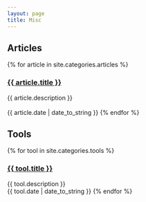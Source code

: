 ```yaml
---
layout: page
title: Misc
---
```


<h2> Articles </h2>

<div class="articles">
  {% for article in site.categories.articles %}
    <h3 class="article-title">
      <a href="{{ article.baseurl }}{{ article.url | remove_first: '/'}}">
        {{ article.title }}
      </a>
    </h3>
    {{ article.description }}<br><br>
    <span class="post-date">{{ article.date | date_to_string }}</span>
  {% endfor %}
</div>

<h2> Tools </h2>

<div class="tools">
  {% for tool in site.categories.tools %}
    <h3 class="tool-title">
      <a href="{{ tool.link }}">
        {{ tool.title }}
      </a>
    </h3>
    {{ tool.description }}<br>
    <span class="tool-date">{{ tool.date | date_to_string }}</span>
  {% endfor %}
</div>
